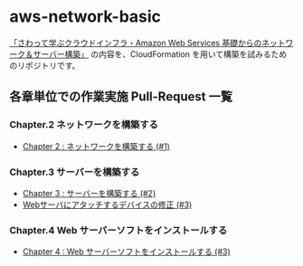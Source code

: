 # aws-network-basic
[「さわって学ぶクラウドインフラ・Amazon Web Services 基礎からのネットワーク＆サーバー構築」](https://www.amazon.co.jp/dp/4822262960) の内容を、CloudFormation を用いて構築を試みるためのリポジトリです。

## 各章単位での作業実施 Pull-Request 一覧
### Chapter.2 ネットワークを構築する

- [Chapter 2 : ネットワークを構築する (#1)](https://github.com/a-know/aws-network-basic/pull/1)


### Chapter.3 サーバーを構築する

- [Chapter 3 : サーバーを構築する (#2)](https://github.com/a-know/aws-network-basic/pull/2)
- [Webサーバにアタッチするデバイスの修正 (#3)](https://github.com/a-know/aws-network-basic/pull/3)


### Chapter.4 Web サーバーソフトをインストールする

- [Chapter 4 : Web サーバーソフトをインストールする (#3)](https://github.com/a-know/aws-network-basic/pull/4)
